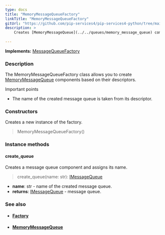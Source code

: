 ```yaml
---
type: docs
title: "MemoryMessageQueueFactory"
linkTitle: "MemoryMessageQueueFactory"
gitUrl: "https://github.com/pip-services4/pip-services4-python/tree/main/pip-services4-messaging-python"
description: >
    Creates [MemoryMessageQueue](../../queues/memory_message_queue) components based on their descriptors.
   
---
```


**Implements:** [MessageQueueFactory](../message_queue_factory)

### Description

The MemoryMessageQueueFactory class allows you to create [MemoryMessageQueue](../../queues/memory_message_queue) components based on their descriptors.

Important points

-  The name of the created message queue is taken from its descriptor. 

### Constructors
Creates a new instance of the factory.

> MemoryMessageQueueFactory()

### Instance methods

#### create_queue
Creates a message queue component and assigns its name.

> create_queue(name: str): [IMessageQueue](../../queues/imessage_queue)

- **name**: str - name of the created message queue.
- **returns**: [IMessageQueue](../../queues/imessage_queue) - message queue.



### See also
- #### [Factory](../../../components/build/factory)
- #### [MemoryMessageQueue](../../queues/memory_message_queue)
